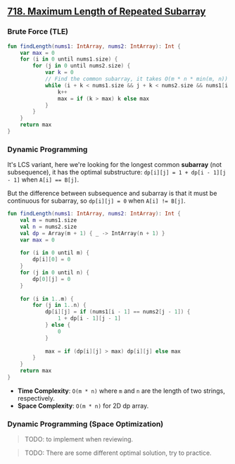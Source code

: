 ## [718. Maximum Length of Repeated Subarray](https://leetcode.com/problems/maximum-length-of-repeated-subarray/)

### Brute Force (TLE)
```kotlin
fun findLength(nums1: IntArray, nums2: IntArray): Int {
    var max = 0
    for (i in 0 until nums1.size) {
        for (j in 0 until nums2.size) {
            var k = 0
            // Find the common subarray, it takes O(m * n * min(m, n)) = O(n^3)
            while (i + k < nums1.size && j + k < nums2.size && nums1[i + k] == nums2[j + k]) {
                k++
                max = if (k > max) k else max
            }
        }
    }
    return max
}
```

### Dynamic Programming
It's LCS variant, here we're looking for the longest common **subarray** (not subsequence), it has the optimal substructure: `dp[i][j] = 1 + dp[i - 1][j - 1]` when `A[i] == B[j]`.

But the difference between subsequence and subarray is that it must be continuous for subarray, so `dp[i][j] = 0` when `A[i] != B[j]`.

```kotlin
fun findLength(nums1: IntArray, nums2: IntArray): Int {
    val m = nums1.size
    val n = nums2.size
    val dp = Array(m + 1) { _ -> IntArray(n + 1) }
    var max = 0
    
    for (i in 0 until m) {
        dp[i][0] = 0
    }
    for (j in 0 until n) {
        dp[0][j] = 0
    }
    
    for (i in 1..m) {
        for (j in 1..n) {
            dp[i][j] = if (nums1[i - 1] == nums2[j - 1]) {
                1 + dp[i - 1][j - 1]
            } else {
                0
            }
            
            max = if (dp[i][j] > max) dp[i][j] else max
        }
    }
    return max
}
```

* **Time Complexity**: `O(m * n)` where `m` and `n` are the length of two strings, respectively.
* **Space Complexity**: `O(m * n)` for 2D dp array.

### Dynamic Programming (Space Optimization)
> TODO: to implement when reviewing.

> TODO: There are some different optimal solution, try to practice.